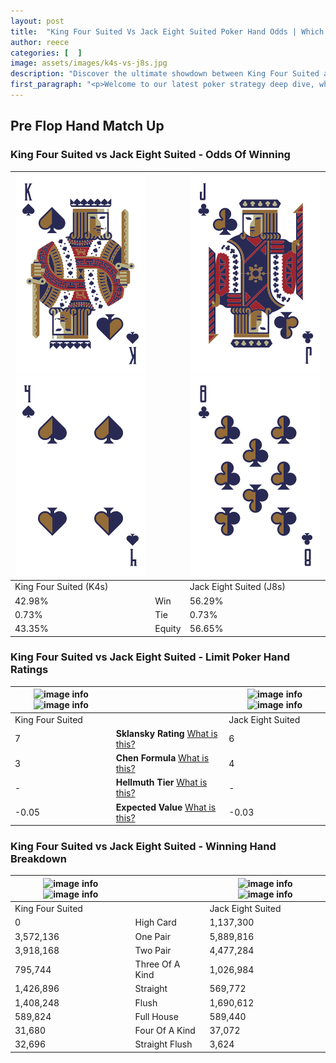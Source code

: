 ```yaml
---
layout: post
title:  "King Four Suited Vs Jack Eight Suited Poker Hand Odds | Which Is The Better Hand In Poker? A Complete Guide"
author: reece
categories: [  ]
image: assets/images/k4s-vs-j8s.jpg
description: "Discover the ultimate showdown between King Four Suited and Jack Eight Suited in poker! Uncover the odds, strategies, and scenarios where one hand triumphs over the other. Get ready to up your poker game with this thrilling analysis."
first_paragraph: "<p>Welcome to our latest poker strategy deep dive, where we're pitting two distinct hands against each other in a high-stakes showdown: King Four Suited vs Jack Eight Suited.</p><p>In the dynamic world of poker, every decision counts, and knowing which hand holds the upper hand is key to your success at the table.</p><p>In this article, we'll dissect these two hands, explore the scenarios where one dominates the other, and equip you with the knowledge to make strategic choices that can tip the odds in your favor.</p><p>Get ready to unravel the intriguing dynamics of these poker hands and elevate your game to new heights.</p>"
---
```




[comment]: # (sp0)

## Pre Flop Hand Match Up

<div class="table hand-ratings" markdown="1"> 



### King Four Suited vs Jack Eight Suited - Odds Of Winning


    
| ![image info](assets/images/hand1/k.png) ![image info](assets/images/hand1/4.png) |  | ![image info](assets/images/hand2/j.png) ![image info](assets/images/hand2/8.png) |
| -------- | -------- | -------- |
| King Four Suited (K4s) |  | Jack Eight Suited (J8s) |
| 42.98% | Win | 56.29% |
| 0.73% | Tie | 0.73% |
| 43.35% | Equity | 56.65% |




[comment]: # (sp1)



### King Four Suited vs Jack Eight Suited - Limit Poker Hand Ratings


    
| ![image info](https://www.riverpairs.com/assets/images/hand1/k.png) ![image info](https://www.riverpairs.com/assets/images/hand1/4.png) |  | ![image info](https://www.riverpairs.com/assets/images/hand2/j.png) ![image info](https://www.riverpairs.com/assets/images/hand2/8.png) |
| -------- | -------- | -------- |
| King Four Suited |  | Jack Eight Suited |
| 7 | **Sklansky Rating** [What is this?](/sklansky-rating-explained) | 6 |
| 3 | **Chen Formula** [What is this?](/chen-formula-explained) | 4 |
| - | **Hellmuth Tier** [What is this?](/Hellmuth-tier-explained) | - |
| -0.05 | **Expected Value** [What is this?](/expected-value-explained) | -0.03 |




[comment]: # (sp2)



### King Four Suited vs Jack Eight Suited - Winning Hand Breakdown


    
| ![image info](https://www.riverpairs.com/assets/images/hand1/k.png) ![image info](https://www.riverpairs.com/assets/images/hand1/4.png) |  | ![image info](https://www.riverpairs.com/assets/images/hand2/j.png) ![image info](https://www.riverpairs.com/assets/images/hand2/8.png) |
| -------- | -------- | -------- |
| King Four Suited |  | Jack Eight Suited |
| 0 | High Card | 1,137,300 |
| 3,572,136 | One Pair | 5,889,816 |
| 3,918,168 | Two Pair | 4,477,284 |
| 795,744 | Three Of A Kind | 1,026,984 |
| 1,426,896 | Straight | 569,772 |
| 1,408,248 | Flush | 1,690,612 |
| 589,824 | Full House | 589,440 |
| 31,680 | Four Of A Kind | 37,072 |
| 32,696 | Straight Flush | 3,624 |




[comment]: # (sp3)



</div>

[comment]: # (sp4)



[comment]: # (sp5)

